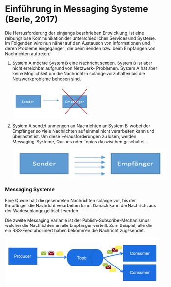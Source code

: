 # Einführung in Messaging Systeme (Berle, 2017)

Die Herausforderung der eingangs beschrieben Entwicklung, ist eine reibungslose Kommunikation der unterschiedlichen Services und Systeme. Im Folgenden wird nun näher auf den Austausch von Informationen und deren Probleme eingegangen, die beim Senden bzw. beim Empfangen von Nachrichten auftreten.

1. System A möchte System B eine Nachricht senden.
System B ist aber nicht erreichbar aufgrund von Netzwerk-
Problemen. System A hat aber keine Möglichkeit um die Nachrichten solange vorzuhalten bis die Netzwerkprobleme behoben sind.

<img src="images/problem_Messaging1.png" alt="Messaging Problem 1" style="width:50%;height:50%; padding-left:6%">


2. System A sendet unmengen an Nachrichten an System B,
wobei der Empfänger so viele Nachrichten auf einmal nicht
verarbeiten kann und überlastet ist.
Um diese Herausforderungen zu lösen, werden Messaging-Systeme, Queues oder Topics dazwischen geschaltet.

<img src="images/problem_Messaging2.png" alt="Messaging Problem 2" style="width:500px;height:100px; padding-left:6%">

### Messaging Systeme

Eine Queue hält die gesendeten Nachrichten solange vor, bis der Empfänger die Nachricht verarbeiten kann. Danach kann die Nachricht aus der Warteschlange gelöscht werden.

Die zweite Messaging Variante ist der Publish-Subscribe-Mechanismus, welcher die Nachrichten an alle Empfänger verteilt. Zum Beispiel, alle die ein RSS-Feed abonniert haben bekommen die Nachricht zugesendet.

<img src="images/producer-consumer.png" alt="Producer - Consumer" style="width:600px;height:150px;">

